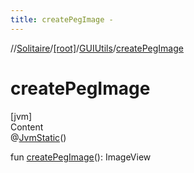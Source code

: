 ```yaml
---
title: createPegImage -
---
```

//[Solitaire](../../index.md)/[[root]](../index.md)/[GUIUtils](index.md)/[createPegImage](create-peg-image.md)



# createPegImage  
[jvm]  
Content  
@[JvmStatic](https://kotlinlang.org/api/latest/jvm/stdlib/kotlin.jvm/-jvm-static/index.html)()  
  
fun [createPegImage](create-peg-image.md)(): ImageView  



